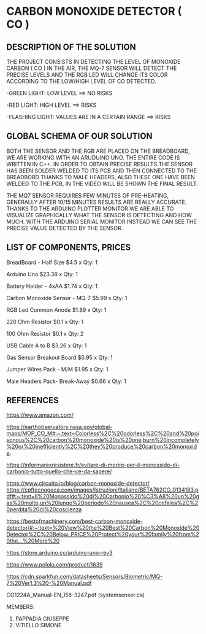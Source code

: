 # CARBON MONOXIDE DETECTOR ( CO )

## DESCRIPTION OF THE SOLUTION

THE PROJECT CONSISTS IN DETECTING THE LEVEL OF MONOXIDE CARBON ( CO ) IN THE AIR, THE MQ-7 SENSOR WILL DETECT THE PRECISE LEVELS AND THE RGB LED WILL CHANGE ITS COLOR ACCORDING TO THE LOW/HIGH LEVEL OF CO DETECTED.

-GREEN LIGHT: LOW LEVEL ==> NO RISKS

-RED LIGHT: HIGH LEVEL ==> RISKS

-FLASHING LIGHT: VALUES ARE IN A CERTAIN RANGE ==> RISKS

## GLOBAL SCHEMA OF OUR SOLUTION

BOTH THE SENSOR AND THE RGB ARE PLACED ON THE BREADBOARD, WE ARE WORKING WITH AN ARUDUINO UNO. THE ENTIRE CODE IS WRITTEN IN C++. IN ORDER TO OBTAIN PRECISE RESULTS THE SENSOR HAS BEEN SOLDER WELDED TO ITS PCB AND THEN CONNECTED TO THE BREADBORD THANKS TO MALE HEADERS, ALSO THESE ONE HAVE BEEN WELDED TO THE PCB, IN THE VIDEO WILL BE SHOWN THE FINAL RESULT.

THE MQ7 SENSOR REQUIRES FEW MINUTES OF PRE-HEATING, GENERALLY AFTER 10/15 MINUTES RESULTS ARE REALLY ACCURATE. THANKS TO THE ARDUINO PLOTTER MONITOR WE ARE ABLE TO VISUALIZE GRAPHICALLY WHAT THE SENSOR IS DETECTING AND HOW MUCH. WITH THE ARDUINO SERIAL MONITOR INSTEAD WE CAN SEE THE PRECISE VALUE DETECTED BY THE SENSOR.

## LIST OF COMPONENTS, PRICES

BreadBoard - Half Size $4.5 x Qty: 1

Arduino Uno $23.38 x Qty: 1

Battery Holder - 4xAA $1.74 x Qty: 1

Carbon Monoxide Sensor - MQ-7 $5.99 x Qty: 1

RGB Led Common Anode $1.89 x Qty: 1

220 Ohm Resistor $0.1 x Qty: 1

100 Ohm Resistor $0.1 x Qty: 2

USB Cable A to B $3.26 x Qty: 1

Gas Sensor Breakout Board $0.95 x Qty: 1

Jumper Wires Pack - M/M $1.95 x Qty: 1

Male Headers Pack- Break-Away $0.66 x Qty: 1

## REFERENCES

https://www.amazon.com/

https://earthobservatory.nasa.gov/global-maps/MOP_CO_M#:~:text=Colorless%2C%20odorless%2C%20and%20poisonous%2C%20carbon%20monoxide%20is%20one,burn%20incompletely%20or%20inefficiently%2C%20they%20produce%20carbon%20monoxide.

https://informarexresistere.fr/evitare-di-morire-per-il-monossido-di-carbonio-tutto-quello-che-ce-da-sapere/

https://www.circuito.io/blog/carbon-monoxide-detector/
https://cpftecnogeca.com/images/Istruzioni/Italiano/BETA762CO_0134183.pdf#:~:text=Il%20Monossido%20di%20Carbonio%20%C3%A8%20un%20gas%20molto,un%20lungo%20periodo%20nausea%2C%20cefalea%2C%20perdita%20di%20coscienza

https://bestofmachinery.com/best-carbon-monoxide-detector/#:~:text=%20View%20the%20Best%20Carbon%20Monoxide%20Detector%2C%20Below.,PRICE%20Protect%20your%20family%20from%20the...%20More%20

https://store.arduino.cc/arduino-uno-rev3

https://www.pololu.com/product/1639

https://cdn.sparkfun.com/datasheets/Sensors/Biometric/MQ-7%20Ver1.3%20-%20Manual.pdf

CO1224A_Manual-EN_I56-3247.pdf (systemsensor.ca)

MEMBERS:
1) PAPPADIA GIUSEPPE
2) VITIELLO SIMONE
